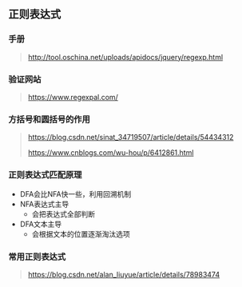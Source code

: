 ## 正则表达式

### 手册

> http://tool.oschina.net/uploads/apidocs/jquery/regexp.html

### 验证网站

> https://www.regexpal.com/

### 方括号和圆括号的作用

> https://blog.csdn.net/sinat_34719507/article/details/54434312
>
> https://www.cnblogs.com/wu-hou/p/6412861.html

### 正则表达式匹配原理

- DFA会比NFA快一些，利用回溯机制
- NFA表达式主导
  - 会把表达式全部判断
- DFA文本主导
  - 会根据文本的位置逐渐淘汰选项

### 常用正则表达式

> https://blog.csdn.net/alan_liuyue/article/details/78983474